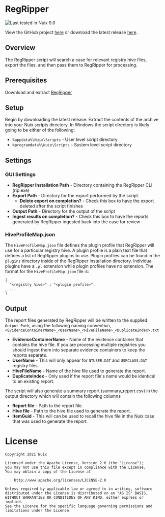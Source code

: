 RegRipper
=======

![Last tested in Nuix 9.0](https://img.shields.io/badge/Nuix-9.0-green.svg)

View the GitHub project [here](https://github.com/Nuix/Reg-Ripper) or download the latest release [here](https://github.com/Nuix/Reg-Ripper/releases).

## Overview
The RegRipper script will search a case for relevant registry hive files, export the files, and then pass them to RegRipper for processing.

## Prerequisites
Download and extract [RegRipper](https://github.com/keydet89/RegRipper3.0)

## Setup

Begin by downloading the latest release.  Extract the contents of the archive into your Nuix scripts directory.  In Windows the script directory is likely going to be either of the following:

- `%appdata%\Nuix\Scripts` - User level script directory
- `%programdata%\Nuix\Scripts` - System level script directory

## Settings
### GUI Settings
- **RegRipper Installation Path** - Directory containing the RegRipper CLI (rip.exe)
- **Export Path** - Directory for the export performed by the script. 
	- **Delete export on completion?** - Check this box to have the export deleted after the script finishes
- **Output Path** - Directory for the output of the script
- **Ingest results on completion?** - Check this box to have the reports generated by RegRipper ingested back into the case for review

### HiveProfileMap.json
The `HiveProfileMap.json` file defines the plugin profile that RegRipper will use for a particular registry hive. 
A plugin profile is a plain text file that defines a list of RegRipper plugins to use. 
Plugin profiles can be found in the `plugins` directory inside of the RegRipper installation directory. 
Individual plugins have a `.pl` extension while plugin profiles have no extension.
The format for the `HiveProfileMap.json` file is:
```
{
  "<registry hive>" : "<plugin profile>",
  ...
}
```

## Output
The report files generated by RegRipper will be written to the supplied `Output Path`, using the following naming convention, `<EvidenceContainerName>_<UserName>_<HiveFileName>_<DuplicateIndex>.txt`

- **EvidenceContainerName** - Name of the evidence container that contains the hive file. If you are processing multiple registries you should ingest them into separate evidence containers to keep the reports separate.
- **UserName**  - This will only appear for `NTUSER.DAT` and `USRCLASS.DAT` registry files.
- **HiveFileName** - Name of the hive file used to generate the report.
- **DuplicateIndex** - Only used if the report file's name would be identical to an existing report.

The script will also generate a summary report (summary_report.csv) in the output directory which will contain the following columns
- **Report file** - Path to the report file.
- **Hive file** - Path to the hive file used to generate the report.
- **ItemGuid** - This will can be used to recall the hive file in the Nuix case that was used to generate the report.

# License

```
Copyright 2021 Nuix

Licensed under the Apache License, Version 2.0 (the "License");
you may not use this file except in compliance with the License.
You may obtain a copy of the License at

    http://www.apache.org/licenses/LICENSE-2.0

Unless required by applicable law or agreed to in writing, software
distributed under the License is distributed on an "AS IS" BASIS,
WITHOUT WARRANTIES OR CONDITIONS OF ANY KIND, either express or implied.
See the License for the specific language governing permissions and
limitations under the License.
```
